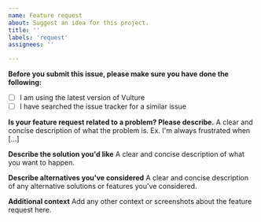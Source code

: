 ```yaml
---
name: Feature request
about: Suggest an idea for this project.
title: ''
labels: 'request'
assignees: ''

---
```


**Before you submit this issue, please make sure you have done the following:**

- [ ] I am using the latest version of Vulture
- [ ] I have searched the issue tracker for a similar issue

**Is your feature request related to a problem? Please describe.**
A clear and concise description of what the problem is. Ex. I'm always frustrated when [...]

**Describe the solution you'd like**
A clear and concise description of what you want to happen.

**Describe alternatives you've considered**
A clear and concise description of any alternative solutions or features you've considered.

**Additional context**
Add any other context or screenshots about the feature request here.

